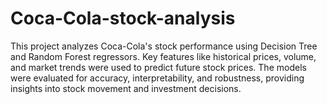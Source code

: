 # Coca-Cola-stock-analysis
This project analyzes Coca-Cola's stock performance using Decision Tree and Random Forest regressors. Key features like historical prices, volume, and market trends were used to predict future stock prices. The models were evaluated for accuracy, interpretability, and robustness, providing insights into stock movement and  investment decisions.
